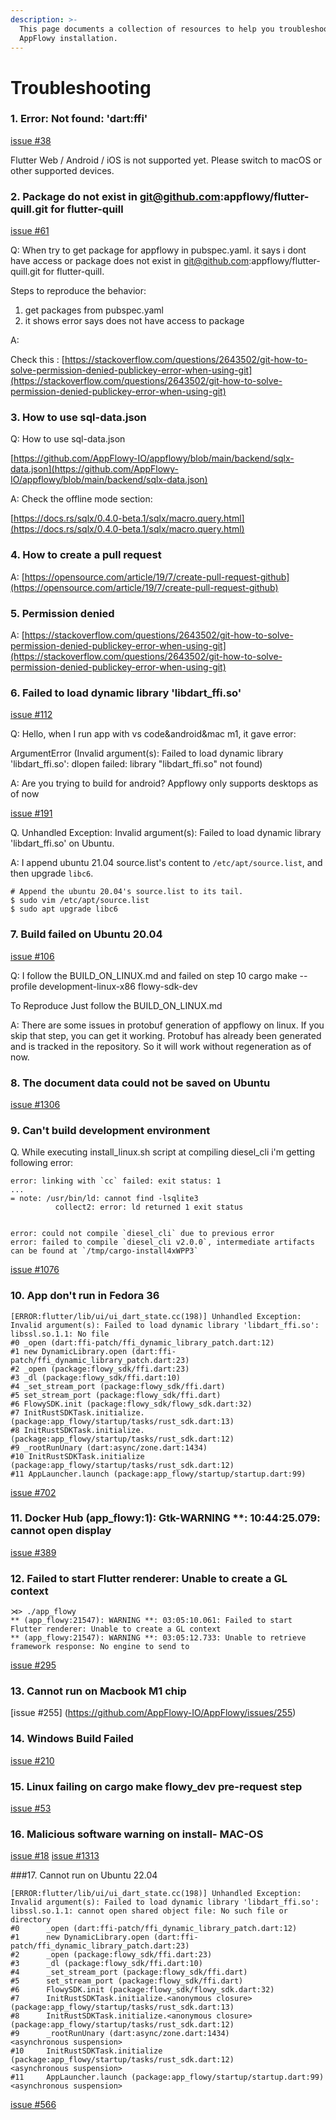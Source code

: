 ```yaml
---
description: >-
  This page documents a collection of resources to help you troubleshoot an
  AppFlowy installation.
---
```


# Troubleshooting

### 1. Error: Not found: 'dart:ffi'

[issue #38](https://github.com/AppFlowy-IO/appflowy/issues/38)

Flutter Web / Android / iOS is not supported yet. Please switch to macOS or other supported devices.

### 2. Package do not exist in  git@github.com:appflowy/flutter-quill.git for flutter-quill

[issue #61](https://github.com/AppFlowy-IO/appflowy/issues/61)

Q: When try to get package for appflowy in pubspec.yaml. it says i dont have access or package does not exist in [git@github.com](mailto:git@github.com):appflowy/flutter-quill.git for flutter-quill.

Steps to reproduce the behavior:

1. get packages from pubspec.yaml
2. it shows error says does not have access to package

A:

Check this : [https://stackoverflow.com/questions/2643502/git-how-to-solve-permission-denied-publickey-error-when-using-git](https://stackoverflow.com/questions/2643502/git-how-to-solve-permission-denied-publickey-error-when-using-git)

### 3. How to use sql-data.json

Q: How to use sql-data.json

[https://github.com/AppFlowy-IO/appflowy/blob/main/backend/sqlx-data.json](https://github.com/AppFlowy-IO/appflowy/blob/main/backend/sqlx-data.json)

A: Check the offline mode section:

[https://docs.rs/sqlx/0.4.0-beta.1/sqlx/macro.query.html](https://docs.rs/sqlx/0.4.0-beta.1/sqlx/macro.query.html)

### 4. How to create a pull request

A: [https://opensource.com/article/19/7/create-pull-request-github](https://opensource.com/article/19/7/create-pull-request-github)

### 5. Permission denied

A: [https://stackoverflow.com/questions/2643502/git-how-to-solve-permission-denied-publickey-error-when-using-git](https://stackoverflow.com/questions/2643502/git-how-to-solve-permission-denied-publickey-error-when-using-git)

### 6. Failed to load dynamic library 'libdart\_ffi.so'

[issue #112](https://github.com/AppFlowy-IO/appflowy/issues/112)

Q: Hello, when I run app with vs code\&android\&mac m1, it gave error:

ArgumentError (Invalid argument(s): Failed to load dynamic library 'libdart\_ffi.so': dlopen failed: library "libdart\_ffi.so" not found)

A: Are you trying to build for android? Appflowy only supports desktops as of now


[issue #191](https://github.com/AppFlowy-IO/appflowy/issues/191)

Q. Unhandled Exception: Invalid argument(s): Failed to load dynamic library 'libdart_ffi.so' on Ubuntu.

A: I append ubuntu 21.04 source.list's content to `/etc/apt/source.list`, and then upgrade `libc6`.

```shell
# Append the ubuntu 20.04's source.list to its tail.
$ sudo vim /etc/apt/source.list
$ sudo apt upgrade libc6
```

### 7. Build failed on Ubuntu 20.04

[issue #106](https://github.com/AppFlowy-IO/appflowy/issues/106)

Q: I follow the BUILD\_ON\_LINUX.md and failed on step 10 cargo make --profile development-linux-x86 flowy-sdk-dev

To Reproduce Just follow the BUILD\_ON\_LINUX.md

A: There are some issues in protobuf generation of appflowy on linux. If you skip that step, you can get it working. Protobuf has already been generated and is tracked in the repository. So it will work without regeneration as of now.

### 8. The document data could not be saved on Ubuntu
[issue #1306](https://github.com/AppFlowy-IO/AppFlowy/issues/1306)

### 9. Can't build development environment

Q. While executing install_linux.sh script at compiling diesel_cli i'm getting following error: 
```
error: linking with `cc` failed: exit status: 1
...
= note: /usr/bin/ld: cannot find -lsqlite3
          collect2: error: ld returned 1 exit status


error: could not compile `diesel_cli` due to previous error
error: failed to compile `diesel_cli v2.0.0`, intermediate artifacts can be found at `/tmp/cargo-install4xWPP3`
```
[issue #1076](https://github.com/AppFlowy-IO/AppFlowy/issues/1076)
### 10. App don't run in Fedora 36 
```error:
[ERROR:flutter/lib/ui/ui_dart_state.cc(198)] Unhandled Exception: Invalid argument(s): Failed to load dynamic library 'libdart_ffi.so': libssl.so.1.1: No file
#0 _open (dart:ffi-patch/ffi_dynamic_library_patch.dart:12)
#1 new DynamicLibrary.open (dart:ffi-patch/ffi_dynamic_library_patch.dart:23)
#2 _open (package:flowy_sdk/ffi.dart:23)
#3 _dl (package:flowy_sdk/ffi.dart:10)
#4 _set_stream_port (package:flowy_sdk/ffi.dart)
#5 set_stream_port (package:flowy_sdk/ffi.dart)
#6 FlowySDK.init (package:flowy_sdk/flowy_sdk.dart:32)
#7 InitRustSDKTask.initialize. (package:app_flowy/startup/tasks/rust_sdk.dart:13)
#8 InitRustSDKTask.initialize. (package:app_flowy/startup/tasks/rust_sdk.dart:12)
#9 _rootRunUnary (dart:async/zone.dart:1434)
#10 InitRustSDKTask.initialize (package:app_flowy/startup/tasks/rust_sdk.dart:12)
#11 AppLauncher.launch (package:app_flowy/startup/startup.dart:99)
```
[issue #702](https://github.com/AppFlowy-IO/AppFlowy/issues/742)

### 11. Docker Hub (app_flowy:1): Gtk-WARNING **: 10:44:25.079: cannot open display
[issue #389](https://github.com/AppFlowy-IO/AppFlowy/issues/389)

### 12. Failed to start Flutter renderer: Unable to create a GL context
```
⋊> ./app_flowy
** (app_flowy:21547): WARNING **: 03:05:10.061: Failed to start Flutter renderer: Unable to create a GL context
** (app_flowy:21547): WARNING **: 03:05:12.733: Unable to retrieve framework response: No engine to send to
```
[issue #295](https://github.com/AppFlowy-IO/AppFlowy/issues/295)

### 13. Cannot run on Macbook M1 chip
[issue #255] (https://github.com/AppFlowy-IO/AppFlowy/issues/255)

### 14. Windows Build Failed 
[issue #210](https://github.com/AppFlowy-IO/AppFlowy/issues/210)

### 15. Linux failing on cargo make flowy_dev pre-request step
[issue #53](https://github.com/AppFlowy-IO/AppFlowy/issues/52)

### 16. Malicious software warning on install- MAC-OS
[issue #18](https://github.com/AppFlowy-IO/AppFlowy/issues/18)
[issue #1313](https://github.com/AppFlowy-IO/AppFlowy/issues/1313)

###17. Cannot run on Ubuntu 22.04

```
[ERROR:flutter/lib/ui/ui_dart_state.cc(198)] Unhandled Exception: Invalid argument(s): Failed to load dynamic library 'libdart_ffi.so': libssl.so.1.1: cannot open shared object file: No such file or directory
#0      _open (dart:ffi-patch/ffi_dynamic_library_patch.dart:12)
#1      new DynamicLibrary.open (dart:ffi-patch/ffi_dynamic_library_patch.dart:23)
#2      _open (package:flowy_sdk/ffi.dart:23)
#3      _dl (package:flowy_sdk/ffi.dart:10)
#4      _set_stream_port (package:flowy_sdk/ffi.dart)
#5      set_stream_port (package:flowy_sdk/ffi.dart)
#6      FlowySDK.init (package:flowy_sdk/flowy_sdk.dart:32)
#7      InitRustSDKTask.initialize.<anonymous closure> (package:app_flowy/startup/tasks/rust_sdk.dart:13)
#8      InitRustSDKTask.initialize.<anonymous closure> (package:app_flowy/startup/tasks/rust_sdk.dart:12)
#9      _rootRunUnary (dart:async/zone.dart:1434)
<asynchronous suspension>
#10     InitRustSDKTask.initialize (package:app_flowy/startup/tasks/rust_sdk.dart:12)
<asynchronous suspension>
#11     AppLauncher.launch (package:app_flowy/startup/startup.dart:99)
<asynchronous suspension>
```

[issue #566](https://github.com/AppFlowy-IO/AppFlowy/issues/566)






